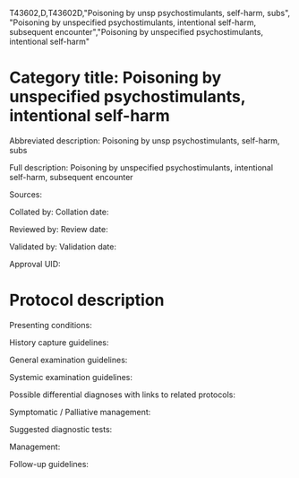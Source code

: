 T43602,D,T43602D,"Poisoning by unsp psychostimulants, self-harm, subs", "Poisoning by unspecified psychostimulants, intentional self-harm, subsequent encounter","Poisoning by unspecified psychostimulants, intentional self-harm"
# Category title: Poisoning by unspecified psychostimulants, intentional self-harm

Abbreviated description: Poisoning by unsp psychostimulants, self-harm, subs

Full description: Poisoning by unspecified psychostimulants, intentional self-harm, subsequent encounter

Sources:

Collated by:
Collation date:

Reviewed by:
Review date:

Validated by:
Validation date:

Approval UID:

# Protocol description

Presenting conditions:

History capture guidelines:

General examination guidelines:

Systemic examination guidelines:

Possible differential diagnoses with links to related protocols:

Symptomatic / Palliative management:

Suggested diagnostic tests:

Management:

Follow-up guidelines:
